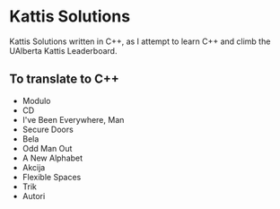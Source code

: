 # Kattis Solutions

Kattis Solutions written in C++, as I attempt to learn C++ and climb the UAlberta Kattis Leaderboard.

## To translate to C++
 * Modulo
 * CD
 * I've Been Everywhere, Man
 * Secure Doors
 * Bela
 * Odd Man Out
 * A New Alphabet
 * Akcija
 * Flexible Spaces
 * Trik
 * Autori
